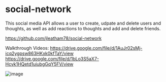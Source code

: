 # social-network

This social media API allows a user to create, udpate and delete users and thoughts, as well as add reactions to thoughts and add and delete friends.

https://github.com/jleatham78/social-network

Walkthrough Videos:
https://drive.google.com/file/d/1AuJr02sMj-icq2ygpsw863HKxk0kfTaY/view
https://drive.google.com/file/d/1bLo3S5aX7-Hcvk1HQetd1uiubgGqY5FV/view

![image](https://user-images.githubusercontent.com/73211852/111890852-1afef580-89b3-11eb-8d66-1e34cd5d34cc.png)
